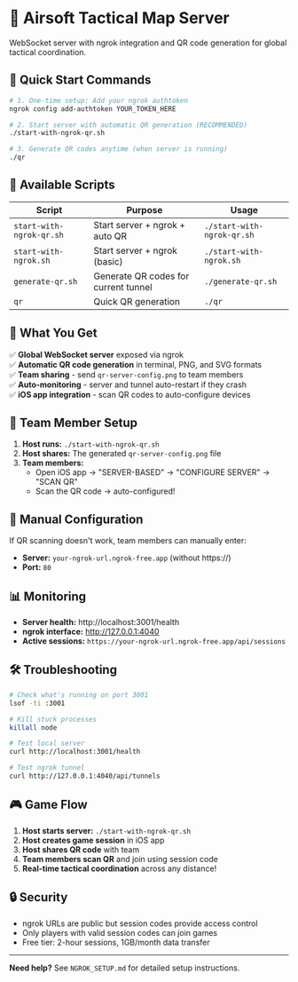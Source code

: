 # 🎯 Airsoft Tactical Map Server

WebSocket server with ngrok integration and QR code generation for global tactical coordination.

## 🚀 Quick Start Commands

```bash
# 1. One-time setup: Add your ngrok authtoken
ngrok config add-authtoken YOUR_TOKEN_HERE

# 2. Start server with automatic QR generation (RECOMMENDED)
./start-with-ngrok-qr.sh

# 3. Generate QR codes anytime (when server is running)
./qr
```

## 📁 Available Scripts

| Script | Purpose | Usage |
|--------|---------|-------|
| `start-with-ngrok-qr.sh` | Start server + ngrok + auto QR | `./start-with-ngrok-qr.sh` |
| `start-with-ngrok.sh` | Start server + ngrok (basic) | `./start-with-ngrok.sh` |
| `generate-qr.sh` | Generate QR codes for current tunnel | `./generate-qr.sh` |
| `qr` | Quick QR generation | `./qr` |

## 🎯 What You Get

✅ **Global WebSocket server** exposed via ngrok  
✅ **Automatic QR code generation** in terminal, PNG, and SVG formats  
✅ **Team sharing** - send `qr-server-config.png` to team members  
✅ **Auto-monitoring** - server and tunnel auto-restart if they crash  
✅ **iOS app integration** - scan QR codes to auto-configure devices  

## 📱 Team Member Setup

1. **Host runs:** `./start-with-ngrok-qr.sh`
2. **Host shares:** The generated `qr-server-config.png` file
3. **Team members:** 
   - Open iOS app → "SERVER-BASED" → "CONFIGURE SERVER" → "SCAN QR"
   - Scan the QR code → auto-configured!

## 🔧 Manual Configuration

If QR scanning doesn't work, team members can manually enter:
- **Server:** `your-ngrok-url.ngrok-free.app` (without https://)
- **Port:** `80`

## 📊 Monitoring

- **Server health:** http://localhost:3001/health
- **ngrok interface:** http://127.0.0.1:4040
- **Active sessions:** `https://your-ngrok-url.ngrok-free.app/api/sessions`

## 🛠 Troubleshooting

```bash
# Check what's running on port 3001
lsof -ti :3001

# Kill stuck processes
killall node

# Test local server
curl http://localhost:3001/health

# Test ngrok tunnel
curl http://127.0.0.1:4040/api/tunnels
```

## 🎮 Game Flow

1. **Host starts server:** `./start-with-ngrok-qr.sh`
2. **Host creates game session** in iOS app
3. **Host shares QR code** with team
4. **Team members scan QR** and join using session code
5. **Real-time tactical coordination** across any distance!

## 🔒 Security

- ngrok URLs are public but session codes provide access control
- Only players with valid session codes can join games
- Free tier: 2-hour sessions, 1GB/month data transfer

---

**Need help?** See `NGROK_SETUP.md` for detailed setup instructions. 